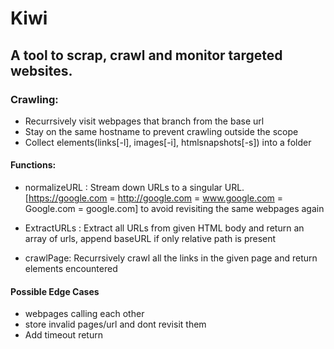 # Kiwi
## A tool to scrap, crawl and monitor targeted websites.

### Crawling:

- Recurrsively visit webpages that branch from the base url
- Stay on the same hostname to prevent crawling outside the scope
- Collect elements(links[-l], images[-i], htmlsnapshots[-s]) into a folder 

#### Functions: 

- normalizeURL : Stream down URLs to a singular URL. [https://google.com = http://google.com = www.google.com = Google.com = google.com] to avoid revisiting the same webpages again

- ExtractURLs : Extract all URLs from given HTML body and return an array of urls, append baseURL if only relative path is present

- crawlPage: Recurrsively crawl all the links in the given page and return elements encountered

#### Possible Edge Cases

- webpages calling each other
- store invalid pages/url and dont revisit them
- Add timeout return